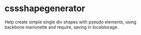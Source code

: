 # cssshapegenerator
Help create simple single div shapes with pseudo elements, using backbone marionette and require, saving in localstorage.
